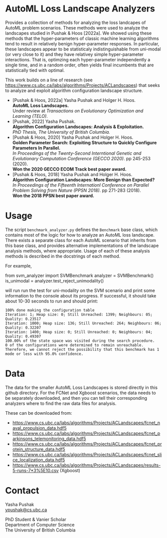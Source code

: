 # AutoML Loss Landscape Analyzers

Provides a collection of methods for analyzing the loss landcapes of AutoML
problem scenarios. These methods were used to analyze the landscapes studied
in Pushak & Hoos [2022a]. We showed using these methods that the
hyper-parameters of classic machine learning algorithms tend to result in
relatively benign hyper-parameter responses. In particular, these landscapes
appear to be statisticaly indistinguishable from uni-modal (or very close to it)
and they have relativey simple hyper-parameter interactions. That is, optimzing
each hyper-parameter independently a single time, and in a random order, often
yields final incumbents that are statistically tied with optimal.

This work builds on a line of research 
(see https://www.cs.ubc.ca/labs/algorithms/Projects/ACLandscapes) 
that seeks to analyze and exploit algorithm configuration landscape structure.

- \[Pushak & Hoos, 2022a\] Yasha Pushak and Holger H. Hoos.  
**AutoML Loss Landscapes.**  
Under review at *Transactions on Evolutionary Optimization and Learning (TELO)*.
- \[Pushak, 2022\] Yasha Pushak.  
**Algorithm Configuration Landscapes: Analysis & Exploitation.**  
*PhD Thesis, The University of British Columbia.*  
 - \[Pushak & Hoos, 2020\] Yasha Pushak and Holger H. Hoos.  
**Golden Parameter Search: Exploiting Structure to Quickly Configure Parameters
In Parallel.**  
*In Proceedings of the Twenty-Second Interntional Genetic and Evolutionary 
Computation Conference (GECCO 2020)*. pp 245-253 (2020).  
**Won the 2020 GECCO ECOM Track best paper award.**
 - \[Pushak & Hoos, 2018\] Yasha Pushak and Holger H. Hoos.  
**Algorithm Configuration Landscapes: More Benign than Expected?**  
*In Proceedings of the Fifteenth Internationl Conference on Parallel Problem 
Solving from Nature (PPSN 2018)*. pp 271-283 (2018).  
**Won the 2018 PPSN best paper award.**

# Usage

The script `benchmark_analyzer.py` defines the `Benchmark` base class,
which contains most of the logic for how to analyze an AutoML loss landscape.
There exists a separate class for each AutoML scenario that inherits from
this base class, and provides alternative implementations of the landscape
analysis methods, where appropriate. Usage of each of these analysis methods
is described in the docstrings of each method. 

For example,

   from svm_analyzer import SVMBenchmark
   analyzer = SVMBenchmark()
   is_unimodal = analyzer.test_reject_unimodality()

will run run the test for uni-modality on the SVM scenario and print some
information to the console about its progress. If successful, it should
take about 10-30 seconds to run and should print:

    100% done making the configuration table
    Iteration: 1; Heap size: 0; Still Unreached: 1399; Neighbours: 05; Quality: 0.23517
    Iteration: 1000; Heap size: 136; Still Unreached: 264; Neighbours: 06; Quality: 0.32207
    Iteration: 1400; Heap size: 0; Still Unreached: 0; Neighbours: 04; Quality: 0.49307
    100.00% of the state space was visited during the search procedure.
    0 of the configurations were determined to remain unreachable.
    Therefore, we cannot reject the possibility that this benchmark has 1 mode or less with 95.0% confidence.

# Data

The data for the smaller AutoML Loss Landscapes is stored directly in this
github directory. For the FCNet and Xgboost scenarios, the data needs to
be separately downloaded, and then you can tell their corresponding
analyzers where to find the raw data files for analysis.

These can be downloaded from:
 - https://www.cs.ubc.ca/labs/algorithms/Projects/ACLandscapes/fcnet_naval_propulsion_data.hdf5
 - https://www.cs.ubc.ca/labs/algorithms/Projects/ACLandscapes/fcnet_parkinsons_telemonitoring_data.hdf5
 - https://www.cs.ubc.ca/labs/algorithms/Projects/ACLandscapes/fcnet_protein_structure_data.hdf5
 - https://www.cs.ubc.ca/labs/algorithms/Projects/ACLandscapes/fcnet_slice_localization_data.hdf5
 - https://www.cs.ubc.ca/labs/algorithms/Projects/ACLandscapes/results-5-runs-7*3%5E10.csv (Xgboost)

# Contact

Yasha Pushak  
ypushak@cs.ubc.ca  

PhD Student & Vanier Scholar  
Department of Computer Science  
The University of British Columbia  
